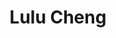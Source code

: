 ---
title: Lulu Cheng
weight: 1
profile_img: /images/lulu.png
description: Software developer with too much time on her hand.
linkedin: https://www.linkedin.com/in/luluchengengineeratheart/
github: https://github.com/l1990790120
---
